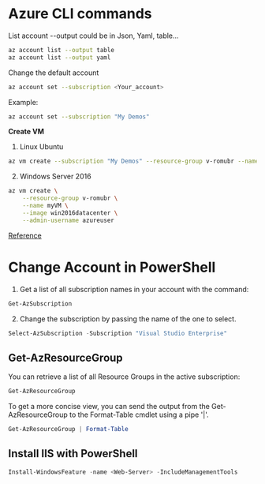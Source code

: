 # Azure CLI commands

List account --output could be in Json, Yaml, table...

```Bash
az account list --output table
az account list --output yaml
```

Change the default account

```Bash
az account set --subscription <Your_account>
```
Example:
```Bash
az account set --subscription "My Demos"
```
**Create VM**
1. Linux Ubuntu
```Bash
az vm create --subscription "My Demos" --resource-group v-romubr --name NewVM --image Ubuntu
```
2. Windows Server 2016
```Bash
az vm create \
    --resource-group v-romubr \
    --name myVM \
    --image win2016datacenter \
    --admin-username azureuser
```

[Reference](https://docs.microsoft.com/en-us/cli/azure/manage-azure-subscriptions-azure-cli?view=azure-cli-latest)


# Change Account in PowerShell

1. Get a list of all subscription names in your account with the command:
```PowerShell
Get-AzSubscription
```

2. Change the subscription by passing the name of the one to select.
```PowerShell
Select-AzSubscription -Subscription "Visual Studio Enterprise"
```
## Get-AzResourceGroup

You can retrieve a list of all Resource Groups in the active subscription:
```PowerShell
Get-AzResourceGroup
```
To get a more concise view, you can send the output from the Get-AzResourceGroup to the Format-Table cmdlet using a pipe '|'.
```PowerShell
Get-AzResourceGroup | Format-Table
```
## Install IIS with PowerShell

```PowerShell
Install-WindowsFeature -name <Web-Server> -IncludeManagementTools
```
